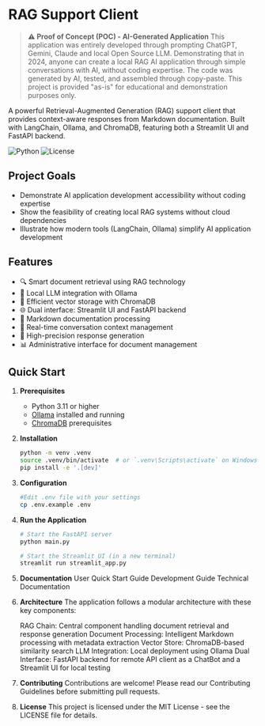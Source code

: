 # RAG Support Client

> **⚠️ Proof of Concept (POC) - AI-Generated Application**
> This application was entirely developed through prompting ChatGPT, Gemini, Claude and local Open Source LLM. Demonstrating that in 2024, anyone can create a local RAG AI application through simple conversations with AI, without coding expertise. The code was generated by AI, tested, and assembled through copy-paste. This project is provided "as-is" for educational and demonstration purposes only.

A powerful Retrieval-Augmented Generation (RAG) support client that provides context-aware responses from Markdown documentation. Built with LangChain, Ollama, and ChromaDB, featuring both a Streamlit UI and FastAPI backend.

![Python](https://img.shields.io/badge/python-3.11-blue.svg)
![License](https://img.shields.io/badge/license-MIT-green.svg)

## Project Goals

- Demonstrate AI application development accessibility without coding expertise
- Show the feasibility of creating local RAG systems without cloud dependencies
- Illustrate how modern tools (LangChain, Ollama) simplify AI application development

## Features

- 🔍 Smart document retrieval using RAG technology
- 🤖 Local LLM integration with Ollama
- 💾 Efficient vector storage with ChromaDB
- 🌐 Dual interface: Streamlit UI and FastAPI backend
- 📝 Markdown documentation processing
- 🔄 Real-time conversation context management
- 🎯 High-precision response generation
- 📊 Administrative interface for document management

## Quick Start

1. **Prerequisites**
   - Python 3.11 or higher
   - [Ollama](https://ollama.ai/) installed and running
   - [ChromaDB](https://www.trychroma.com/) prerequisites

2. **Installation**

   ```bash
   python -m venv .venv
   source .venv/bin/activate  # or `.venv\Scripts\activate` on Windows
   pip install -e '.[dev]'

3. **Configuration**

    ```bash
    #Edit .env file with your settings
    cp .env.example .env
    ```

4. **Run the Application**

    ```bash
    # Start the FastAPI server
    python main.py

    # Start the Streamlit UI (in a new terminal)
    streamlit run streamlit_app.py
    ```

5. **Documentation**
    User Quick Start Guide
    Development Guide
    Technical Documentation

6. **Architecture**
    The application follows a modular architecture with these key components:

    RAG Chain: Central component handling document retrieval and response generation
    Document Processing: Intelligent Markdown processing with metadata extraction
    Vector Store: ChromaDB-based similarity search
    LLM Integration: Local deployment using Ollama
    Dual Interface: FastAPI backend for remote API client as a ChatBot and a Streamlit UI for local testing

7. **Contributing**
    Contributions are welcome! Please read our Contributing Guidelines before submitting pull requests.

8. **License**
    This project is licensed under the MIT License - see the LICENSE file for details.
